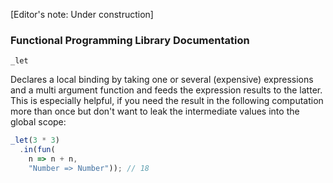 [Editor's note: Under construction]

### Functional Programming Library Documentation

`_let`

Declares a local binding by taking one or several (expensive) expressions and a multi argument function and feeds the expression results to the latter. This is especially helpful, if you need the result in the following computation more than once but don't want to leak the intermediate values into the global scope:

```javascript
_let(3 * 3)
  .in(fun(
    n => n + n,
    "Number => Number")); // 18
```
